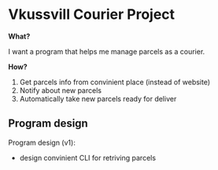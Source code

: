 # Vkussvill Courier Project

**What?**

I want a program that helps me manage parcels as a courier.

**How?**

1. Get parcels info from convinient place (instead of website)
2. Notify about new parcels
3. Automatically take new parcels ready for deliver

## Program design

Program design (v1):

- design convinient CLI for retriving parcels